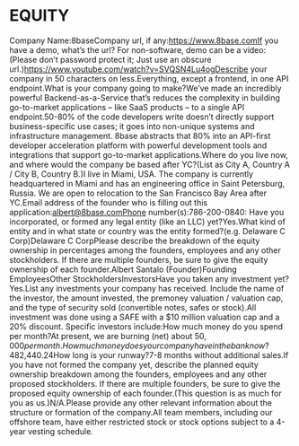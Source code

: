 # EQUITY

Company Name:8baseCompany url, if any:https://www.8base.comIf you have a demo, what’s the url? For non-software, demo can be a video:(Please don’t password protect it; Just use an obscure url.)https://www.youtube.com/watch?v=SVQSN4Lu4ogDescribe your company in 50 characters on less.Everything, except a frontend, in one API endpoint.What is your company going to make?We’ve made an incredibly powerful Backend-as-a-Service that’s reduces the complexity in building go-to-market applications – like SaaS products – to a single API endpoint.50-80% of the code developers write doesn’t directly support business-specific use cases; it goes into non-unique systems and infrastructure management. 8base abstracts that 80% into an API-first developer acceleration platform with powerful development tools and integrations that support go-to-market applications.Where do you live now, and where would the company be based after YC?(List as City A, Country A / City B, Country B.)I live in Miami, USA. The company is currently headquartered in Miami and has an engineering office in Saint Petersburg, Russia. We are open to relocation to the San Francisco Bay Area after YC.Email address of the founder who is filling out this application:albert@8base.comPhone number(s):786-200-0840: Have you incorporated, or formed any legal entity (like an LLC) yet?Yes.What kind of entity and in what state or country was the entity formed?(e.g. Delaware C Corp)Delaware C CorpPlease describe the breakdown of the equity ownership in percentages among the founders, employees and any other stockholders. If there are multiple founders, be sure to give the equity ownership of each founder.Albert Santalo (Founder)Founding EmployeesOther StockholdersInvestorsHave you taken any investment yet?Yes.List any investments your company has received. Include the name of the investor, the amount invested, the premoney valuation / valuation cap, and the type of security sold (convertible notes, safes or stock).All investment was done using a SAFE with a $10 million valuation cap and a 20% discount. Specific investors include:How much money do you spend per month?At present, we are burning (net) about $50,000 per month.How much money does your company have in the bank now?$482,440.24How long is your runway?7-8 months without additional sales.If you have not formed the company yet, describe the planned equity ownership breakdown among the founders, employees and any other proposed stockholders. If there are multiple founders, be sure to give the proposed equity ownership of each founder.(This question is as much for you as us.)N/A.Please provide any other relevant information about the structure or formation of the company.All team members, including our offshore team, have either restricted stock or stock options subject to a 4-year vesting schedule.